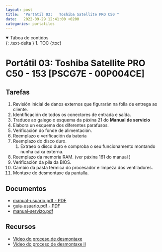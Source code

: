 ```yaml
---
layout: post
title:  "Portátil 03:   Toshiba Satellite PRO C50 "
date:   2022-09-29 12:41:00 +0200
categories: portatiles
---
```


<details open markdown="block">
  <summary>
    Táboa de contidos
  </summary>
  {: .text-delta }
1. TOC
{:toc}
</details>


# Portátil 03:   Toshiba Satellite PRO C50 - 153 [PSCG7E - 00P004CE]

## Tarefas
1. Revisión inicial de danos externos que figurarán na folla de entrega ao cliente. 
2. Identificación de todos os conectores de entrada e saída.
3. Traduce ao galego o esquema da páxina 21 do **Manual de servicio**
4. Elabora un esquema dos diferentes parafusos. 
5. Verificación do fonde de alimentación. 
6. Reemplazo e verificación da batería
7. Reemplazo do disco duro. 
   1. Extraeo o disco duro e comproba o seu funcionamento montando nunha caixa externa.
8. Reemplazo da memoria RAM. (ver páxina 161 do manual )
9. Verificación da pila da BIOS. 
10. Cambio da pasta térmica do procesador e limpeza dos ventiladores. 
11. Montaxe de desmontaxe da pantalla.


## Documentos
* [manual-usuario.pdf - PDF ]({{site.baseurl}}/taller/portatil/03/manual-usuario.pdf)
* [guia-usuario.pdf  - PDF ]({{site.baseurl}}/taller/portatil/03/guia-usuario.pdf)
* [manual-servizo.pdf]({{site.baseurl}}/taller/portatil/03/manual-servizo.pdf)

## Recursos
 - [Vídeo do proceso de desmontaxe](https://www.youtube.com/watch?v=kYkggmBkAxg&ab_channel=LaptopReparaturHandyj500j500)
 - [Vídeo do proceso de desmontaxe II](https://www.youtube.com/watch?v=EaXQIjPOsfw&ab_channel=EnterBG)

